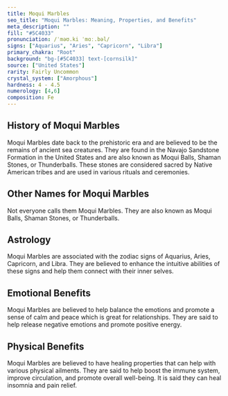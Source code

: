 ```yaml
---
title: Moqui Marbles
seo_title: "Moqui Marbles: Meaning, Properties, and Benefits"
meta_description: ""
fill: "#5C4033"
pronunciation: /ˈməʊ.ki ˈmɑː.bəl/
signs: ["Aquarius", "Aries", "Capricorn", "Libra"]
primary_chakra: "Root"
background: "bg-[#5C4033] text-[cornsilk]"
source: ["United States"]
rarity: Fairly Uncommon
crystal_system: ["Amorphous"]
hardness: 4 - 4.5
numerology: [4,6]
composition: Fe
---
```


## History of Moqui Marbles
Moqui Marbles date back to the prehistoric era and are believed to be the remains of ancient sea creatures. They are found in the Navajo Sandstone Formation in the United States and are also known as Moqui Balls, Shaman Stones, or Thunderballs. These stones are considered sacred by Native American tribes and are used in various rituals and ceremonies.

## Other Names for Moqui Marbles
Not everyone calls them Moqui Marbles. They are also known as Moqui Balls, Shaman Stones, or Thunderballs.

## Astrology
Moqui Marbles are associated with the zodiac signs of Aquarius, Aries, Capricorn, and Libra. They are believed to enhance the intuitive abilities of these signs and help them connect with their inner selves.

## Emotional Benefits
Moqui Marbles are believed to help balance the emotions and promote a sense of calm and peace which is great for relationships. They are said to help release negative emotions and promote positive energy.

## Physical Benefits
Moqui Marbles are believed to have healing properties that can help with various physical ailments. They are said to help boost the immune system, improve circulation, and promote overall well-being. It is said they can heal insomnia and pain relief.
